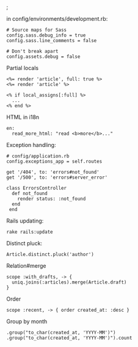 ;

in config/environments/development.rb:

    # Source maps for Sass
    config.sass.debug_info = true
    config.sass.line_comments = false

    # Don't break apart
    config.assets.debug = false

Partial locals

    <%= render 'article', full: true %>
    <%= render 'article' %>

    <% if local_assigns[:full] %>
      ...
    <% end %>

HTML in i18n

    en:
      read_more_html: "read <b>more</b>..."

Exception handling:

    # config/application.rb
    config.exceptions_app = self.routes

    get '/404', to: 'errors#not_found'
    get '/500', to: 'errors#server_error'

    class ErrorsController
      def not_found
        render status: :not_found
      end
     end

Rails updating:

    rake rails:update

Distinct pluck:

    Article.distinct.pluck('author')

Relation\#merge

    scope :with_drafts, -> {
      uniq.joins(:articles).merge(Article.draft)
    }

Order

    scope :recent, -> { order created_at: :desc }

Group by month

    .group("to_char(created_at, 'YYYY-MM')")
    .group("to_char(created_at, 'YYYY-MM')").count
